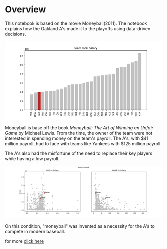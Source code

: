# Overview

This notebook is based on the movie Moneyball(2011). The notebook explains how the Oakland A's made it to the playoffs using data-driven decisions. 

![](https://github.com/jinwls/Moneyball/blob/main/plot/team_salary.png)

Moneyball is base off the book _Moneyball: The Art of Winning an Unfair Game_ by Michael Lewis. From the time, the owner of the team were not interested in spending money on the team's payroll. The A's, with $41 million payroll, had to face with teams like Yankees with $125 million payroll. 

The A's also had the misfortune of the need to replace their key players while having a low payroll.

![](https://github.com/jinwls/Moneyball/blob/main/plot/player_salary.png)

On this condition, "moneyball" was invented as a necessity for the A's to compete in modern baseball.

for more [click here](https://github.com/jinwls/Moneyball/blob/main/moneyball.ipynb)
